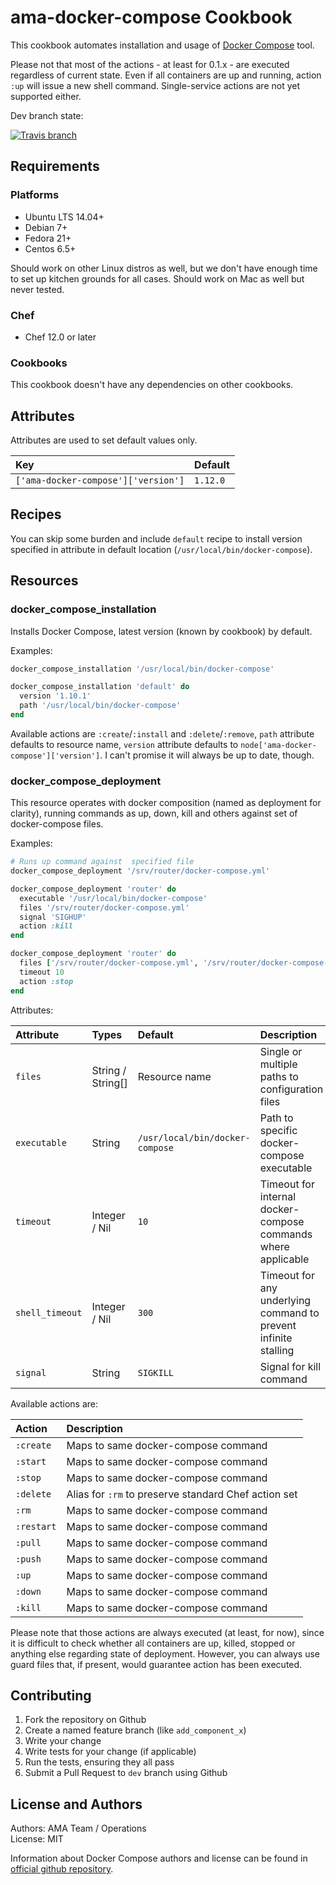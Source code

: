 # ama-docker-compose Cookbook

This cookbook automates installation and usage of 
[Docker Compose][compose] tool.

Please not that most of the actions - at least for 0.1.x - are executed
regardless of current state. Even if all containers are up and running,
action `:up` will issue a new shell command. Single-service actions 
are not yet supported either.

Dev branch state:

[![Travis branch](https://img.shields.io/travis/ama-team/cookbook-docker-compose/dev.svg?style=flat-square)](https://github.com/ama-team/cookbook-docker-compose)

## Requirements

### Platforms

- Ubuntu LTS 14.04+
- Debian 7+
- Fedora 21+
- Centos 6.5+

Should work on other Linux distros as well, but we don't 
have enough time to set up kitchen grounds for all cases. Should work
on Mac as well but never tested.

### Chef

- Chef 12.0 or later

### Cookbooks

This cookbook doesn't have any dependencies on other cookbooks.

## Attributes

Attributes are used to set default values only.

| Key                                 | Default  |
|:------------------------------------|:---------|
| `['ama-docker-compose']['version']` | `1.12.0` |

## Recipes

You can skip some burden and include `default` recipe to install 
version specified in attribute in default location 
(`/usr/local/bin/docker-compose`).

## Resources

### docker_compose_installation

Installs Docker Compose, latest version (known by cookbook) by default.

Examples:

```ruby
docker_compose_installation '/usr/local/bin/docker-compose'
```

```ruby
docker_compose_installation 'default' do
  version '1.10.1' 
  path '/usr/local/bin/docker-compose'
end
```

Available actions are `:create`/`:install` and `:delete`/`:remove`,
`path` attribute defaults to resource name, `version` attribute
defaults to `node['ama-docker-compose']['version']`. I can't promise
it will always be up to date, though.

### docker_compose_deployment

This resource operates with docker composition (named as deployment for
clarity), running commands as up, down, kill and others against set of
docker-compose files.

Examples:

```ruby
# Runs up command against  specified file
docker_compose_deployment '/srv/router/docker-compose.yml'
```

```ruby
docker_compose_deployment 'router' do
  executable '/usr/local/bin/docker-compose'
  files '/srv/router/docker-compose.yml'
  signal 'SIGHUP'
  action :kill
end
```

```ruby
docker_compose_deployment 'router' do
  files ['/srv/router/docker-compose.yml', '/srv/router/docker-compose-overrides.yml']
  timeout 10
  action :stop
end
```

Attributes:

| Attribute | Types | Default | Description |
|:----------------|:---|:---|:---|
| `files`         | String / String[] | Resource name                   | Single or multiple paths to configuration files |
| `executable`    | String            | `/usr/local/bin/docker-compose` | Path to specific docker-compose executable      |
| `timeout`       | Integer / Nil     | `10`                            | Timeout for internal docker-compose commands where applicable |
| `shell_timeout` | Integer / Nil     | `300`                           | Timeout for any underlying command to prevent infinite stalling | 
| `signal`        | String            | `SIGKILL`                       | Signal for kill command |

Available actions are:

| Action     | Description                                          |
|:-----------|:-----------------------------------------------------|
| `:create`  | Maps to same docker-compose command                  |
| `:start`   | Maps to same docker-compose command                  |
| `:stop`    | Maps to same docker-compose command                  |
| `:delete`  | Alias for `:rm` to preserve standard Chef action set |
| `:rm`      | Maps to same docker-compose command                  |
| `:restart` | Maps to same docker-compose command                  |
| `:pull`    | Maps to same docker-compose command                  |
| `:push`    | Maps to same docker-compose command                  |
| `:up`      | Maps to same docker-compose command                  |
| `:down`    | Maps to same docker-compose command                  |
| `:kill`    | Maps to same docker-compose command                  |


Please note that those actions are always executed (at least, for now),
since it is difficult to check whether all containers are up, killed, 
stopped or anything else regarding state of deployment. However, you 
can always use guard files that, if present, would guarantee action
has been executed.

## Contributing

1. Fork the repository on Github
2. Create a named feature branch (like `add_component_x`)
3. Write your change
4. Write tests for your change (if applicable)
5. Run the tests, ensuring they all pass
6. Submit a Pull Request to `dev` branch using Github

## License and Authors

Authors: AMA Team / Operations  
License: MIT

Information about Docker Compose authors and license can be found in
[official github repository][github/compose].

  [compose]: https://docs.docker.com/compose/
  [github/compose]: https://github.com/docker/compose
